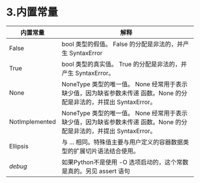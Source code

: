 # 3.内置常量

| 内置常量       | 解释                                                         |
| -------------- | ------------------------------------------------------------ |
| False          | bool 类型的假值。 False 的分配是非法的，并产生 SyntaxError   |
| True           | bool 类型的真实值。 True 的分配是非法的，并产生 SyntaxError。 |
| None           | NoneType 类型的唯一值。 None 经常用于表示缺少值，因为缺省参数未传递 函数。None 的分配是非法的，并提出 SyntaxError。 |
| NotImplemented | NoneType 类型的唯一值。 None 经常用于表示缺少值，因为缺省参数未传递 函数。None 的分配是非法的，并提出 SyntaxError。 |
| Ellipsis       | 与 ... 相同。特殊值主要与用户定义的容器数据类型的扩展切片语法结合使用。 |
| _debug_        | 如果Python不是使用 -O 选项启动的，这个常数是真的。另见 assert 语句 |

